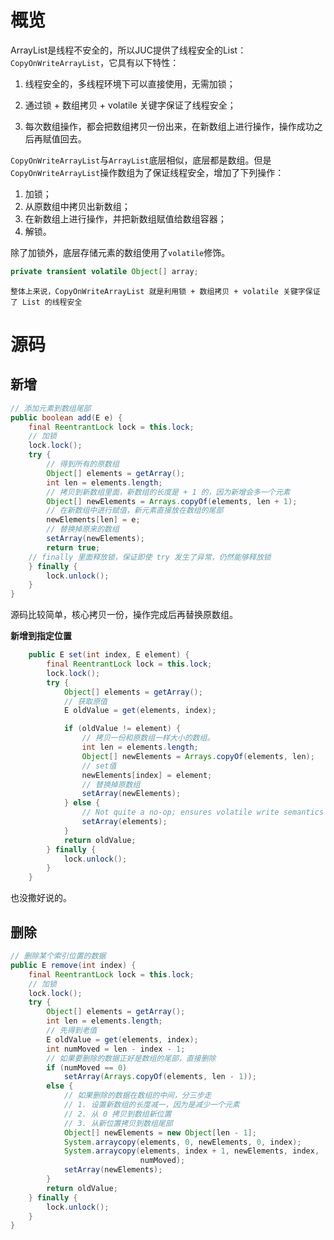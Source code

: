 # 概览

ArrayList是线程不安全的，所以JUC提供了线程安全的List：`CopyOnWriteArrayList`，它具有以下特性：

1. 线程安全的，多线程环境下可以直接使⽤，⽆需加锁；

2. 通过锁 + 数组拷⻉ + volatile 关键字保证了线程安全；

3. 每次数组操作，都会把数组拷⻉⼀份出来，在新数组上进⾏操作，操作成功之后再赋值回去。

   

`CopyOnWriteArrayList`与`ArrayList`底层相似，底层都是数组。但是`CopyOnWriteArrayList`操作数组为了保证线程安全，增加了下列操作：

1. 加锁；
2. 从原数组中拷⻉出新数组；
3. 在新数组上进⾏操作，并把新数组赋值给数组容器；
4. 解锁。

除了加锁外，底层存储元素的数组使用了`volatile`修饰。

```java
private transient volatile Object[] array;
```

`整体上来说，CopyOnWriteArrayList 就是利⽤锁 + 数组拷⻉ + volatile 关键字保证了 List 的线程安全`

# 源码

## 新增

```java
// 添加元素到数组尾部
public boolean add(E e) {
    final ReentrantLock lock = this.lock;
    // 加锁
    lock.lock();
    try {
        // 得到所有的原数组
        Object[] elements = getArray();
        int len = elements.length;
        // 拷贝到新数组里面，新数组的长度是 + 1 的，因为新增会多一个元素
        Object[] newElements = Arrays.copyOf(elements, len + 1);
        // 在新数组中进行赋值，新元素直接放在数组的尾部
        newElements[len] = e;
        // 替换掉原来的数组
        setArray(newElements);
        return true;
    // finally 里面释放锁，保证即使 try 发生了异常，仍然能够释放锁   
    } finally {
        lock.unlock();
    }
}
```

源码比较简单，核心拷贝一份，操作完成后再替换原数组。

**新增到指定位置**

```java
    public E set(int index, E element) {
        final ReentrantLock lock = this.lock;
        lock.lock();
        try {
            Object[] elements = getArray();
          	// 获取原值
            E oldValue = get(elements, index);

            if (oldValue != element) {
              	// 拷贝一份和原数组一样大小的数组。
                int len = elements.length;
                Object[] newElements = Arrays.copyOf(elements, len);
                // set值
                newElements[index] = element;
                // 替换掉原数组
                setArray(newElements);
            } else {
                // Not quite a no-op; ensures volatile write semantics
                setArray(elements);
            }
            return oldValue;
        } finally {
            lock.unlock();
        }
    }
```

也没撒好说的。

## 删除

```java
// 删除某个索引位置的数据
public E remove(int index) {
    final ReentrantLock lock = this.lock;
    // 加锁
    lock.lock();
    try {
        Object[] elements = getArray();
        int len = elements.length;
        // 先得到老值
        E oldValue = get(elements, index);
        int numMoved = len - index - 1;
        // 如果要删除的数据正好是数组的尾部，直接删除
        if (numMoved == 0)
            setArray(Arrays.copyOf(elements, len - 1));
        else {
            // 如果删除的数据在数组的中间，分三步走
            // 1. 设置新数组的长度减一，因为是减少一个元素
            // 2. 从 0 拷贝到数组新位置
            // 3. 从新位置拷贝到数组尾部
            Object[] newElements = new Object[len - 1];
            System.arraycopy(elements, 0, newElements, 0, index);
            System.arraycopy(elements, index + 1, newElements, index,
                             numMoved);
            setArray(newElements);
        }
        return oldValue;
    } finally {
        lock.unlock();
    }
}
```


